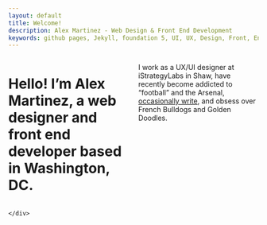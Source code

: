 ```yaml
---
layout: default
title: Welcome!
description: Alex Martinez - Web Design & Front End Development
keywords: github pages, Jekyll, foundation 5, UI, UX, Design, Front, End, Development
---
```


<div class="row">
	<div class="large-7 columns">
		<h1 class="mvl intro-headline">Hello! I’m Alex Martinez, a web designer and front end developer based in Washington, DC.</h1>
		<p class="intro-subtitle">
			I work as a UX/UI designer at iStrategyLabs in Shaw, have recently become addicted to “football” and the Arsenal, <a class="link-text" href="page-foundation-example.html">occasionally write</a>, and obsess over French Bulldogs and Golden Doodles.
		</p>
	</div>
	
</div>



<div class="row">
	<div class="medium-9 large-7 small-centered column">
		
		



	</div>
</div>

